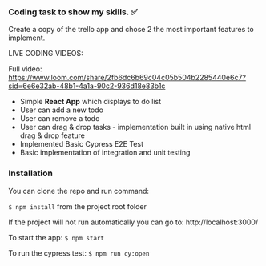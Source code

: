 ### Coding task to show my skills. ✅

Create a copy of the trello app and chose 2 the most important features to implement. 

LIVE CODING VIDEOS: 

Full video: 
https://www.loom.com/share/2fb6dc6b69c04c05b504b2285440e6c7?sid=6e6e32ab-48b1-4a1a-90c2-936d18e83b1c


- Simple **React App** which displays to do list
- User can add a new todo 
- User can remove a todo 
- User can drag & drop tasks - implementation built in using native html drag & drop feature
- Implemented Basic Cypress E2E Test
- Basic implementation of integration and unit testing

### Installation

You can clone the repo and run command:

`$ npm install` from the project root folder

If the project will not run automatically you can go to:
http://localhost:3000/

To start the app: 
`$ npm start` 

To run the cypress test: 
`$ npm run cy:open` 

